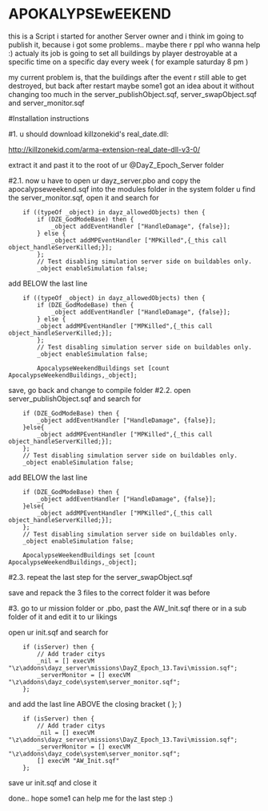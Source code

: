 APOKALYPSEwEEKEND
=================


this is a Script i started for another Server owner and i think im going to publish it, because i got some problems.. maybe there r ppl who wanna help :)
actualy its job is going to set all buildings by player destroyable at a specific time on a specific day every week ( for example saturday 8 pm )

my current problem is, that the buildings after the event r still able to get destroyed, but back after restart
maybe some1 got an idea about it without changing too much in the server_publishObject.sqf, server_swapObject.sqf and server_monitor.sqf


#Installation instructions

#1. u should download killzonekid's real_date.dll:

http://killzonekid.com/arma-extension-real_date-dll-v3-0/

extract it and past it to the root of ur @DayZ_Epoch_Server folder


#2.1. now u have to open ur dayz_server.pbo and copy the apocalypseweekend.sqf into the modules folder
in the system folder u find the server_monitor.sqf, open it and search for

~~~~
	if ((typeOf _object) in dayz_allowedObjects) then {
		if (DZE_GodModeBase) then {
			_object addEventHandler ["HandleDamage", {false}];
		} else {
			_object addMPEventHandler ["MPKilled",{_this call object_handleServerKilled;}];
		};
		// Test disabling simulation server side on buildables only.
		_object enableSimulation false;
~~~~

add BELOW the last line

~~~~
	if ((typeOf _object) in dayz_allowedObjects) then {
		if (DZE_GodModeBase) then {
			_object addEventHandler ["HandleDamage", {false}];
		} else {
		_object addMPEventHandler ["MPKilled",{_this call object_handleServerKilled;}];
		};
		// Test disabling simulation server side on buildables only.
		_object enableSimulation false;
	
		ApocalypseWeekendBuildings set [count ApocalypseWeekendBuildings,_object];
~~~~

save, go back and change to compile folder
#2.2. open server_publishObject.sqf and search for

~~~~
	if (DZE_GodModeBase) then {
		_object addEventHandler ["HandleDamage", {false}];
	}else{
		_object addMPEventHandler ["MPKilled",{_this call object_handleServerKilled;}];
	};
	// Test disabling simulation server side on buildables only.
	_object enableSimulation false;
~~~~

add BELOW the last line

~~~~
	if (DZE_GodModeBase) then {
		_object addEventHandler ["HandleDamage", {false}];
	}else{
		_object addMPEventHandler ["MPKilled",{_this call object_handleServerKilled;}];
	};
	// Test disabling simulation server side on buildables only.
	_object enableSimulation false;
	
	ApocalypseWeekendBuildings set [count ApocalypseWeekendBuildings,_object];
~~~~

#2.3. repeat the last step for the server_swapObject.sqf

save and repack the 3 files to the correct folder it was before


#3. go to ur mission folder or .pbo, past the AW_Init.sqf there or in a sub folder of it and edit it to ur likings


open ur init.sqf and search for

~~~~
	if (isServer) then {
		// Add trader citys
		_nil = [] execVM "\z\addons\dayz_server\missions\DayZ_Epoch_13.Tavi\mission.sqf";
		_serverMonitor = [] execVM "\z\addons\dayz_code\system\server_monitor.sqf";
	};
~~~~

and add the last line ABOVE the closing bracket ( }; )

~~~~
	if (isServer) then {
		// Add trader citys
		_nil = [] execVM "\z\addons\dayz_server\missions\DayZ_Epoch_13.Tavi\mission.sqf";
		_serverMonitor = [] execVM "\z\addons\dayz_code\system\server_monitor.sqf";
		[] execVM "AW_Init.sqf"
	};
~~~~

save ur init.sqf and close it


done.. hope some1 can help me for the last step :)
